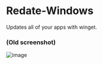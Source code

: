 # Redate-Windows
Updates all of your apps with winget.

### (Old screenshot)
![image](https://github.com/RoboXL/UpdateX-Windows/assets/105053104/74c39bd7-58dc-4531-af44-fda0d9d4e15e)
